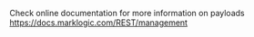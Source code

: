 Check online documentation for more information on payloads https://docs.marklogic.com/REST/management
